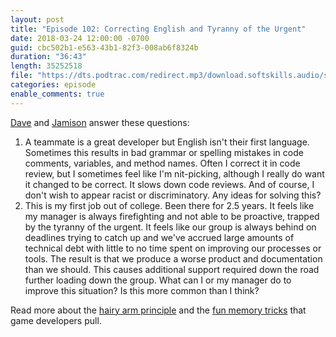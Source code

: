 ```yaml
---
layout: post
title: "Episode 102: Correcting English and Tyranny of the Urgent"
date: 2018-03-24 12:00:00 -0700
guid: cbc502b1-e563-43b1-82f3-008ab6f8324b
duration: "36:43"
length: 35252518
file: "https://dts.podtrac.com/redirect.mp3/download.softskills.audio/sse-102.mp3"
categories: episode
enable_comments: true
---
```


[Dave](https://twitter.com/djsmith42) and [Jamison](https://twitter.com/jamison_dance) answer these questions:

1. A teammate is a great developer but English isn't their first language. Sometimes this results in bad grammar or spelling mistakes in code comments, variables, and method names. Often I correct it in code review, but I sometimes feel like I'm nit-picking, although I really do want it changed to be correct. It slows down code reviews. And of course, I don't wish to appear racist or discriminatory. Any ideas for solving this?
2. This is my first job out of college. Been there for 2.5 years. It feels like my manager is always firefighting and not able to be proactive, trapped by the tyranny of the urgent. It feels like our group is always behind on deadlines trying to catch up and we've accrued large amounts of technical debt with little to no time spent on improving our processes or tools. The result is that we produce a worse product and documentation than we should. This causes additional support required down the road further loading down the group. What can I or my manager do to improve this situation? Is this more common than I think?


Read more about the [hairy arm principle](http://www.oliverburkeman.com/blog/posts/the-theory-of-the-hairy-arm-the-tactical-benefits-of-making-deliberate-mistakes) and the [fun memory tricks](https://www.gamasutra.com/view/feature/132500/dirty_coding_tricks.php?page=4) that game developers pull.
